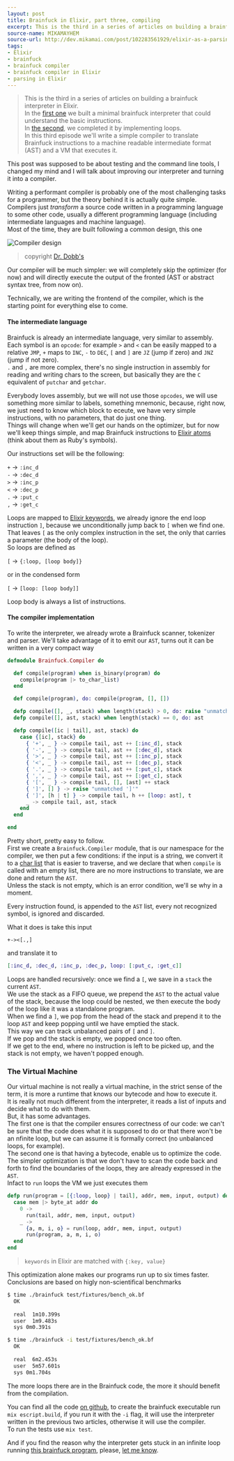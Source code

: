```yaml
---
layout: post
title: Brainfuck in Elixir, part three, compiling
excerpt: This is the third in a series of articles on building a brainfuck interpreter in Elixir. In <a href="/2014/10/15/elixir-as-a-pasring-tool-writing-a-brainfuck-interpreter-part-one.html">the first part</a> we built a minimal brainfuck interpreter that can already run some basic program. In <a href="/2014/11/10/elixir-as-a-pasring-tool-writing-a-brainfuck-interpreter-part-two.html">the second part</a> we completed it by implementing loops. In this third episode we'll write a simple compiler to translate Brainfuck instructions to a machine readable intermediate format (AST) and a VM that executes it.
source-name: MIKAMAYHEM
source-url: http://dev.mikamai.com/post/102283561929/elixir-as-a-parsing-tool-writing-a-brainfuck
tags:
- Elixir
- brainfuck
- brainfuck compiler
- brainfuck compiler in Elixir
- parsing in Elixir
---
```


> This is the third in a series of articles on building a brainfuck interpreter in Elixir.  
In the [first one](http://dev.mikamai.com/post/100075543414/elixir-as-a-parsing-tool-writing-a-brainfuck) we built a minimal brainfuck interpreter that could understand the basic instructions.  
In [the second](http://dev.mikamai.com/post/102283561929/elixir-as-a-parsing-tool-writing-a-brainfuck), we completed it by implementing loops.  
In this third episode we'll write a simple compiler to translate Brainfuck instructions to a machine readable intermediate format (AST) and a VM that executes it.   

This post was supposed to be about testing and the command line tools, I changed my mind and I will talk about improving our interpreter and turning it into a compiler. 
   
Writing a performant compiler is probably one of the most challenging tasks for a programmer, but the theory behind it is actually quite simple.   
Compilers just *transform* a source code written in a programming language to some other code, usually a different programming language (including intermediate languages and machine language).   
Most of the time, they are built following a common design, this one

![Compiler design](http://twimgs.com/ddj/images/article/2012/0512/latfig1.gif)
> copyright [Dr. Dobb's](http://www.drdobbs.com/architecture-and-design/the-design-of-llvm/240001128)

Our compiler will be much simpler: we will completely skip the optimizer (for now) and will directly execute the output of the fronted (AST or abstract syntax tree, from now on).  

Technically, we are writing the frontend of the compiler, which is the starting point for everything else to come.   

#### The intermediate language

Brainfuck is already an intermediate language, very similar to assembly. Each symbol is an `opcode`: for example `>` and `<` can be easily mapped to a relative `JMP`, `+` maps to `INC`, `-` to `DEC`, `[` and `]` are `JZ` (jump if zero) and `JNZ` (jump if not zero).   
`.` and `,` are more complex, there's no single instruction in assembly for reading and writing chars to the screen, but basically they are the `C` equivalent of `putchar` and `getchar`.   

Everybody loves assembly, but we will not use those `opcodes`, we will use something more similar to labels, something mnemonic, because, right now, we just need to know which block to eceute, we have very simple instructions, with no parameters, that do just one thing.   
Things will change when we'll get our hands on the optimizer, but for now we'll keep things simple, and map Brainfuck instructions to [Elixir atoms](http://elixir-lang.org/getting_started/2.html#2.3-atoms) (think about them as Ruby's symbols).   

Our instructions set will be the following:  

`+` -> `:inc_d`  
`-` -> `:dec_d`  
`>` -> `:inc_p`  
`<` -> `:dec_p`  
`.` -> `:put_c`  
`,` -> `:get_c`  

Loops are mapped to [Elixir keywords](http://elixir-lang.org/getting_started/7.html#7.1-keyword-lists), we already ignore the end loop instruction `]`, because we unconditionally jump back to `[` when we find one.  
That leaves `[` as the only complex instruction in the set, the only that carries a parameter (the body of the loop).   
So loops are defined as  

`[` -> `{:loop, [loop body]}`  

or in the condensed form   

`[` -> `[loop: [loop body]]`  

Loop body is always a list of instructions.  

#### The compiler implementation

To write the interpreter, we already wrote a Brainfuck scanner, tokenizer and parser. We'll take advantage of it to emit our `AST`, turns out it can be written in a very compact way

```elixir
defmodule Brainfuck.Compiler do

  def compile(program) when is_binary(program) do
    compile(program |> to_char_list)
  end

  def compile(program), do: compile(program, [], [])

  defp compile([], _, stack) when length(stack) > 0, do: raise "unmatched '['"
  defp compile([], ast, stack) when length(stack) == 0, do: ast

  defp compile([ic | tail], ast, stack) do
    case {[ic], stack} do
      { '+', _ } -> compile tail, ast ++ [:inc_d], stack
      { '-', _ } -> compile tail, ast ++ [:dec_d], stack
      { '>', _ } -> compile tail, ast ++ [:inc_p], stack
      { '<', _ } -> compile tail, ast ++ [:dec_p], stack
      { '.', _ } -> compile tail, ast ++ [:put_c], stack
      { ',', _ } -> compile tail, ast ++ [:get_c], stack
      { '[', _ } -> compile tail, [], [ast] ++ stack
      { ']', [] } -> raise "unmatched ']'"
      { ']', [h | t] } -> compile tail, h ++ [loop: ast], t
      _ -> compile tail, ast, stack
    end
  end

end
```

Pretty short, pretty easy to follow.  
First we create a `Brainfuck.Compiler` module, that is our namespace for the compiler, we then put a few conditions: if the input is a string, we convert it to a [char list](http://elixir-lang.org/getting_started/6.html#6.3-char-lists) that is easier to traverse, and we declare that when `compile` is called with an empty list, there are no more instructions to translate, we are done and return the `AST`.  
Unless the stack is not empty, which is an error condition, we'll se why in a moment.  

Every instruction found, is appended to the `AST` list, every not recognized symbol, is ignored and discarded.  

What it does is take this input

```brainfuck
+-><[.,]
```

and translate it to

```elixir
[:inc_d, :dec_d, :inc_p, :dec_p, loop: [:put_c, :get_c]]
```


Loops are handled recursively: once we find a `[`, we save in a `stack` the current `AST`.  
We use the stack as a FIFO queue, we prepend the `AST` to the actual value of the stack, because the loop could be nested, we then execute the body of the loop like it was a standalone program.  
When we find a `]`, we pop from the head of the stack and prepend it to the loop `AST` and keep popping until we have emptied the stack.   
This way we can track unbalanced pairs of `[` and `]`.  
If we pop and the stack is empty, we popped once too often.   
If we get to the end, where no instruction is left to be picked up, and the stack is not empty, we haven't popped enough.  


### The Virtual Machine

Our virtual machine is not really a virtual machine, in the strict sense of the term, it is more a runtime that knows our bytecode and how to execute it.  
It is really not much different from the interpreter, it reads a list of inputs and decide what to do with them.   
But, it has some advantages.   
The first one is that the compiler ensures correctness of our code: we can't be sure that the code does what it is supposed to do or that there won't be an nfinite loop, but we can assume it is formally correct (no unbalanced loops, for example).  
The second one is that having a bytecode, enable us to optimize the code.  
The simpler optimization is that we don't have to scan the code back and forth to find the boundaries of the loops, they are already expressed in the `AST`.  
Infact to `run` loops the VM we just executes them  

```elixir
defp run(program = [{:loop, loop} | tail], addr, mem, input, output) do
  case mem |> byte_at addr do
    0 ->
      run(tail, addr, mem, input, output)
    _ ->
      {a, m, i, o} = run(loop, addr, mem, input, output)
      run(program, a, m, i, o)
  end
end
```

> `keywords` in Elixir are matched with `{:key, value}`

This optimization alone makes our programs run up to six times faster.   
Conclusions are based on higly non-scientifical benchmarks  


```bash
$ time ./brainfuck test/fixtures/bench_ok.bf
  OK
  
  real  1m10.399s
  user  1m9.483s
  sys 0m0.391s

$ time ./brainfuck -i test/fixtures/bench_ok.bf
  OK
  
  real  6m2.453s
  user  5m57.601s
  sys 0m1.704s 
```

The more loops there are in the Brainfuck code, the more it should benefit from the compilation.   

You can find all the code [on github](https://github.com/wstucco/elixir-brainfuck/), to create the brainfuck executable run `mix escript.build`, if you run it with the `-i` flag, it will use the interpreter written in the previous two articles, otherwise it will use the compiler.  
To run the tests use `mix test`.   
  

And if you find the reason why the interpreter gets stuck in an infinite loop running [this brainfuck program](https://github.com/wstucco/elixir-brainfuck/blob/master/test/fixtures/bench.bf), please, [let me know](mailto:massimo@mikamai.com).
